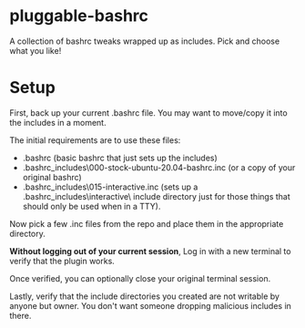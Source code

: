 # pluggable-bashrc
A collection of bashrc tweaks wrapped up as includes. Pick and choose what you like!

# Setup

First, back up your current .bashrc file. You may want to move/copy it into the includes in a moment.

The initial requirements are to use these files:
 * .bashrc (basic bashrc that just sets up the includes)
 * .bashrc_includes\000-stock-ubuntu-20.04-bashrc.inc (or a copy of your original bashrc)
 * .bashrc_includes\015-interactive.inc (sets up a .bashrc_includes\interactive\ include directory just for those things that should only be used when in a TTY).

Now pick a few .inc files from the repo and place them in the appropriate directory.

**Without logging out of your current session**, Log in with a new terminal to verify that the plugin works.

Once verified, you can optionally close your original terminal session.

Lastly, verify that the include directories you created are not writable by anyone but owner. You don't want someone dropping malicious includes in there.
